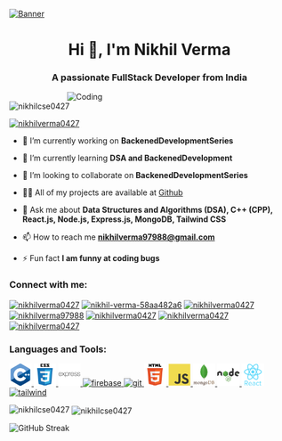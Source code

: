 
[![Banner](https://cubettech.com/_next/image/?url=https:%2F%2Fcubettech.com%2Fwp-content%2Fuploads%2F2021%2F05%2FWEB-Full-Stack-Developer.jpg&w=3840&q=75)](https://github.com/nikhilcse0427/nikhilcse0427/edit/main/README.md#hi--im-nikhil-verma)


<h1 align="center">Hi 👋, I'm Nikhil Verma</h1>
<h3 align="center">A passionate FullStack Developer from India</h3>
<img align="right" alt="Coding" width="400" src="https://i.pinimg.com/originals/81/17/8b/81178b47a8598f0c81c4799f2cdd4057.gif" />

<p align="left"> <img src="https://komarev.com/ghpvc/?username=nikhilcse0427&label=Profile%20views&color=0e75b6&style=flat" alt="nikhilcse0427" /> </p>

<p align="left"> <a href="https://twitter.com/nikhilverma0427" target="blank"><img src="https://img.shields.io/twitter/follow/nikhilverma0427?logo=twitter&style=for-the-badge" alt="nikhilverma0427" /></a> </p>

- 🔭 I’m currently working on **BackenedDevelopmentSeries**

- 🌱 I’m currently learning **DSA and BackenedDevelopment**

- 👯 I’m looking to collaborate on **BackenedDevelopmentSeries**

- 👨‍💻 All of my projects are available at [Github](Github)

- 💬 Ask me about **Data Structures and Algorithms (DSA), C++ (CPP), React.js, Node.js, Express.js, MongoDB, Tailwind CSS**

- 📫 How to reach me **nikhilverma97988@gmail.com**

- ⚡ Fun fact **I am funny at coding bugs**

<h3 align="left">Connect with me:</h3>
<p align="left">
<a href="https://twitter.com/nikhilverma0427" target="blank"><img align="center" src="https://raw.githubusercontent.com/rahuldkjain/github-profile-readme-generator/master/src/images/icons/Social/twitter.svg" alt="nikhilverma0427" height="30" width="40" /></a>
<a href="https://linkedin.com/in/nikhil-verma-58aa482a6" target="blank"><img align="center" src="https://raw.githubusercontent.com/rahuldkjain/github-profile-readme-generator/master/src/images/icons/Social/linked-in-alt.svg" alt="nikhil-verma-58aa482a6" height="30" width="40" /></a>
<a href="https://stackoverflow.com/users/nikhilverma0427" target="blank"><img align="center" src="https://raw.githubusercontent.com/rahuldkjain/github-profile-readme-generator/master/src/images/icons/Social/stack-overflow.svg" alt="nikhilverma0427" height="30" width="40" /></a>
<a href="https://fb.com/nikhilverma97988" target="blank"><img align="center" src="https://raw.githubusercontent.com/rahuldkjain/github-profile-readme-generator/master/src/images/icons/Social/facebook.svg" alt="nikhilverma97988" height="30" width="40" /></a>
<a href="https://instagram.com/nikhilverma0427" target="blank"><img align="center" src="https://raw.githubusercontent.com/rahuldkjain/github-profile-readme-generator/master/src/images/icons/Social/instagram.svg" alt="nikhilverma0427" height="30" width="40" /></a>
<a href="https://codeforces.com/profile/nikhilverma0427" target="blank"><img align="center" src="https://raw.githubusercontent.com/rahuldkjain/github-profile-readme-generator/master/src/images/icons/Social/codeforces.svg" alt="nikhilverma0427" height="30" width="40" /></a>
<a href="https://www.leetcode.com/nikhilverma0427" target="blank"><img align="center" src="https://raw.githubusercontent.com/rahuldkjain/github-profile-readme-generator/master/src/images/icons/Social/leet-code.svg" alt="nikhilverma0427" height="30" width="40" /></a>
</p>

<h3 align="left">Languages and Tools:</h3>
<p align="left"> <a href="https://www.w3schools.com/cpp/" target="_blank" rel="noreferrer"> <img src="https://raw.githubusercontent.com/devicons/devicon/master/icons/cplusplus/cplusplus-original.svg" alt="cplusplus" width="40" height="40"/> </a> <a href="https://www.w3schools.com/css/" target="_blank" rel="noreferrer"> <img src="https://raw.githubusercontent.com/devicons/devicon/master/icons/css3/css3-original-wordmark.svg" alt="css3" width="40" height="40"/> </a> <a href="https://expressjs.com" target="_blank" rel="noreferrer"> <img src="https://raw.githubusercontent.com/devicons/devicon/master/icons/express/express-original-wordmark.svg" alt="express" width="40" height="40"/> </a> <a href="https://firebase.google.com/" target="_blank" rel="noreferrer"> <img src="https://www.vectorlogo.zone/logos/firebase/firebase-icon.svg" alt="firebase" width="40" height="40"/> </a> <a href="https://git-scm.com/" target="_blank" rel="noreferrer"> <img src="https://www.vectorlogo.zone/logos/git-scm/git-scm-icon.svg" alt="git" width="40" height="40"/> </a> <a href="https://www.w3.org/html/" target="_blank" rel="noreferrer"> <img src="https://raw.githubusercontent.com/devicons/devicon/master/icons/html5/html5-original-wordmark.svg" alt="html5" width="40" height="40"/> </a> <a href="https://developer.mozilla.org/en-US/docs/Web/JavaScript" target="_blank" rel="noreferrer"> <img src="https://raw.githubusercontent.com/devicons/devicon/master/icons/javascript/javascript-original.svg" alt="javascript" width="40" height="40"/> </a> <a href="https://www.mongodb.com/" target="_blank" rel="noreferrer"> <img src="https://raw.githubusercontent.com/devicons/devicon/master/icons/mongodb/mongodb-original-wordmark.svg" alt="mongodb" width="40" height="40"/> </a> <a href="https://nodejs.org" target="_blank" rel="noreferrer"> <img src="https://raw.githubusercontent.com/devicons/devicon/master/icons/nodejs/nodejs-original-wordmark.svg" alt="nodejs" width="40" height="40"/> </a> <a href="https://reactjs.org/" target="_blank" rel="noreferrer"> <img src="https://raw.githubusercontent.com/devicons/devicon/master/icons/react/react-original-wordmark.svg" alt="react" width="40" height="40"/> </a> <a href="https://tailwindcss.com/" target="_blank" rel="noreferrer"> <img src="https://www.vectorlogo.zone/logos/tailwindcss/tailwindcss-icon.svg" alt="tailwind" width="40" height="40"/> </a> </p>

<p><img align="left" src="https://github-readme-stats.vercel.app/api/top-langs?username=nikhilcse0427&show_icons=true&locale=en&layout=compact" alt="nikhilcse0427" /></p>

<p>&nbsp;<img align="center" src="https://github-readme-stats.vercel.app/api?username=nikhilcse0427&show_icons=true&locale=en" alt="nikhilcse0427" /></p>

![GitHub Streak](https://github-readme-streak-stats.herokuapp.com/?user=nikhilcse0427&theme=dark)
